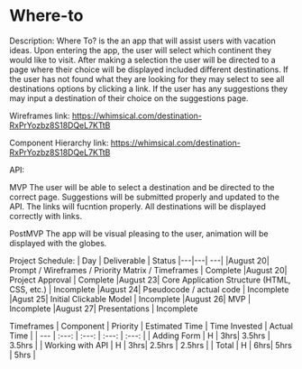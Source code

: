 # Where-to
Description: Where To? is the an app that will assist users with vacation ideas. Upon entering the app, the user will select which continent they would like to visit. After making a selection the user will be directed to a page where their choice will be displayed included different destinations. If the user has not found what they are looking for they may select to see all destinations options by clicking a link. If the user has any suggestions they may input a destination of their choice on the suggestions page.


Wireframes link: https://whimsical.com/destination-RxPrYozbz8S18DQeL7KTtB

Component Hierarchy link: https://whimsical.com/destination-RxPrYozbz8S18DQeL7KTtB

API:

MVP 
The user will be able to select a destination and be directed to the correct page. Suggestions will be submitted properly and updated to the API. The links will fucntion properly. All destinations will be displayed correctly with links. 

PostMVP
The app will be visual pleasing to the user, animation will be displayed with the globes. 


Project Schedule: 
|  Day | Deliverable | Status
|---|---| ---|
|August 20| Prompt / Wireframes / Priority Matrix / Timeframes | Complete
|August 20| Project Approval | Complete
|August 23| Core Application Structure (HTML, CSS, etc.) | Incomplete
|August 24| Pseudocode / actual code | Incomplete
|Agust 25| Initial Clickable Model  | Incomplete
|August 26| MVP | Incomplete
|August 27| Presentations | Incomplete




Timeframes
| Component | Priority | Estimated Time | Time Invested | Actual Time |
| --- | :---: |  :---: | :---: | :---: |
| Adding Form | H | 3hrs| 3.5hrs | 3.5hrs |
| Working with API | H | 3hrs| 2.5hrs | 2.5hrs |
| Total | H | 6hrs| 5hrs | 5hrs |



